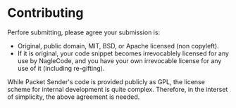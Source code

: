 # Contributing

Perfore submitting, please agree your submission is:

* Original, public domain, MIT, BSD, or Apache licensed (non copyleft).
* If it is original, your code snippet becomes irrevocablely licensed for any use by NagleCode, and you have your own irrevocable license for any use of it (including re-gifting).

While Packet Sender's code is provided publicly as GPL, the license scheme for internal development is quite complex. Therefore, in the interset of simplicity, the above agreement is needed.
